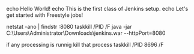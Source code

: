 echo Hello World!
echo This is the first class of Jenkins setup.
echo Let's get started with Freestyle jobs!


netstat -ano | findstr :8080
taskkill /PID <PID> /F
java -jar C:\Users\Administrator\Downloads\jenkins.war --httpPort=8080

if any processing is runnig kill that process
taskkill /PID 8696 /F



